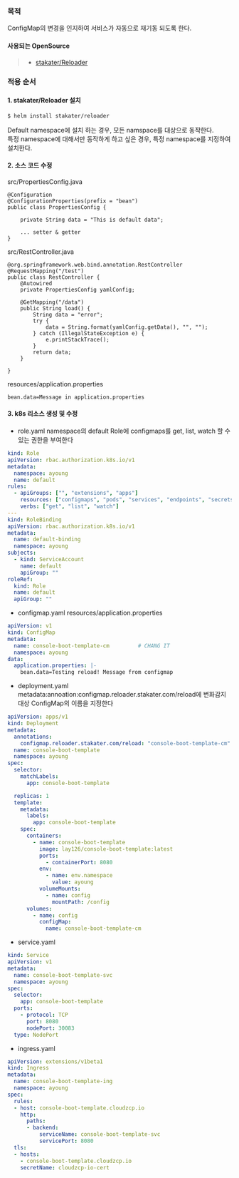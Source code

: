 ### 목적
ConfigMap의 변경을 인지하여 서비스가 자동으로 재기동 되도록 한다.   
   
#### 사용되는 OpenSource
> - [stakater/Reloader](https://github.com/stakater/Reloader)   
   
### 적용 순서
#### 1. stakater/Reloader 설치
```
$ helm install stakater/reloader
```
Default namespace에 설치 하는 경우, 모든 namspace를 대상으로 동작한다.   
특정 namespace에 대해서만 동작하게 하고 싶은 경우, 특정 namespace를 지정하여 설치한다.   


#### 2. 소스 코드 수정

src/PropertiesConfig.java
```
@Configuration
@ConfigurationProperties(prefix = "bean")
public class PropertiesConfig {

    private String data = "This is default data";
    
    ... setter & getter
}
```

src/RestController.java
```
@org.springframework.web.bind.annotation.RestController
@RequestMapping("/test")
public class RestController {
    @Autowired
    private PropertiesConfig yamlConfig;

    @GetMapping("/data")
    public String load() {
        String data = "error";
        try {
            data = String.format(yamlConfig.getData(), "", "");
        } catch (IllegalStateException e) {
            e.printStackTrace();
        }
        return data;
    }

}
```

resources/application.properties
```
bean.data=Message in application.properties
```

#### 3. k8s 리소스 생성 및 수정 
- role.yaml
namespace의 default Role에 configmaps를 get, list, watch 할 수 있는 권한을 부여한다
``` yaml
kind: Role
apiVersion: rbac.authorization.k8s.io/v1
metadata:
  namespace: ayoung
  name: default
rules:
  - apiGroups: ["", "extensions", "apps"]
    resources: ["configmaps", "pods", "services", "endpoints", "secrets"]
    verbs: ["get", "list", "watch"]
---
kind: RoleBinding
apiVersion: rbac.authorization.k8s.io/v1
metadata:
  name: default-binding
  namespace: ayoung
subjects:
  - kind: ServiceAccount
    name: default
    apiGroup: ""
roleRef:
  kind: Role
  name: default
  apiGroup: ""
```

- configmap.yaml
resources/application.properties
``` yaml
apiVersion: v1
kind: ConfigMap
metadata:
  name: console-boot-template-cm         # CHANG IT
  namespace: ayoung
data:
  application.properties: |-
    bean.data=Testing reload! Message from configmap
```

- deployment.yaml
metadata:annoation:configmap.reloader.stakater.com/reload에 변화감지 대상 ConfigMap의 이름을 지정한다
``` yaml
apiVersion: apps/v1
kind: Deployment
metadata:
  annotations:
    configmap.reloader.stakater.com/reload: "console-boot-template-cm"     # CHANGE IT
  name: console-boot-template
  namespace: ayoung
spec:
  selector:
    matchLabels:
      app: console-boot-template

  replicas: 1
  template:
    metadata:
      labels:
        app: console-boot-template
    spec:
      containers:
        - name: console-boot-template
          image: lay126/console-boot-template:latest
          ports:
            - containerPort: 8080
          env:
            - name: env.namespace
              value: ayoung
          volumeMounts:
            - name: config
              mountPath: /config
      volumes:
        - name: config
          configMap:
            name: console-boot-template-cm
```

- service.yaml
``` yaml
kind: Service
apiVersion: v1
metadata:
  name: console-boot-template-svc
  namespace: ayoung
spec:
  selector:
    app: console-boot-template
  ports:
    - protocol: TCP
      port: 8080
      nodePort: 30083
  type: NodePort
  ```
  
- ingress.yaml
``` yaml
apiVersion: extensions/v1beta1
kind: Ingress
metadata:
  name: console-boot-template-ing
  namespace: ayoung
spec:
  rules:
  - host: console-boot-template.cloudzcp.io
    http:
      paths:
      - backend:
          serviceName: console-boot-template-svc
          servicePort: 8080
  tls:
  - hosts:
    - console-boot-template.cloudzcp.io
    secretName: cloudzcp-io-cert
```
